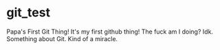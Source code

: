 # git_test
Papa's First Git Thing!
It's my first github thing!
The fuck am I doing?
Idk. Something about Git. Kind of a miracle.